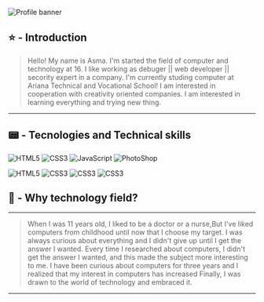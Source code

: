 ![Profile banner](https://i.imgur.com/VNP2tTx.gif)

## ⭐ - Introduction
> Hello! My name is Asma.
> I'm started the field of computer and technology at 16.
> I like working as debuger || web developer || secority expert in a company.
> I'm currently studing computer at Ariana Technical and Vocational School!
> I am interested in cooperation with creativity oriented companies.
> I am interested in learning everything and trying new thing. 
---

## 📟 - Tecnologies and Technical skills

![HTML5](https://img.shields.io/badge/⭐️-html5-%23E34F26.svg?style=for-the-badge&logo=htmls5&logoColor=white)
![CSS3](https://img.shields.io/badge/⭐️-css3-%231572B6.svg?style=for-the-badge&logo=csss3&logoColor=Silver)
![JavaScript](https://img.shields.io/badge/⭐️-javascript-%23323330.svg?style=for-the-badge&logo=javascriptt)
![PhotoShop](https://img.shields.io/badge/⭐️-CSharp-%23323330.svg?style=for-the-badge&logo=photoshop&logocolor=Maroon)

![HTML5](https://img.shields.io/badge/⭐️-Python-%23E34F26.svg?style=for-the-badge&logo=htmls5&logoColor=Mint)
![CSS3](https://img.shields.io/badge/⭐️-C++-%231572B6.svg?style=for-the-badge&logo=csss3&logoColor=Maroon)
![CSS3](https://img.shields.io/badge/⭐️-Ubuntu-%231572B6.svg?style=for-the-badge&logo=csss3&logoColor=white)
![CSS3](https://img.shields.io/badge/⭐️-KaliLinux-%231572B6.svg?style=for-the-badge&logo=csss3&Color=black)

 
## 🤔 - Why technology field?

---
> When I was 11 years old, I liked to be a doctor or a nurse,But I've liked computers from childhood until now that I choose my target.
I was always curious about everything and I didn't give up until I get the answer I wanted. Every time I researched about computers,
> I didn't get the answer I wanted, and this made the subject more interesting to me.
> I have been curious about computers for three years and I realized that my interest in computers has increased
> Finally, I was drawn to the world of technology and embraced it.
---






 


